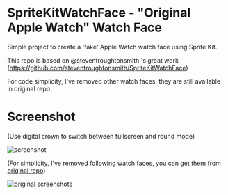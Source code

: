 # SpriteKitWatchFace - "Original Apple Watch" Watch Face
Simple project to create a 'fake' Apple Watch watch face using Sprite Kit.

This repo is based on @steventroughtonsmith 's great work (https://github.com/steventroughtonsmith/SpriteKitWatchFace)

For code simplicity, I've removed other watch faces, they are still available in original repo

# Screenshot

(Use digital crown to switch between fullscreen and round mode)

![screenshot](http://wx4.sinaimg.cn/large/69c30c5fly1fw6lrav7ylj20kg0cggta.jpg)

(For simplicity, I've removed following watch faces, you can get them from [original repo](https://github.com/steventroughtonsmith/SpriteKitWatchFace))

![original screenshots](https://hccdata.s3.amazonaws.com/gh_spritekitwatchface.jpg)
